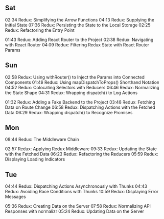 ## Sat

02:34 Redux: Simplifying the Arrow Functions
04:13 Redux: Supplying the Initial State
07:36 Redux: Persisting the State to the Local Storage
02:25 Redux: Refactoring the Entry Point

01:43 Redux: Adding React Router to the Project
02:38 Redux: Navigating with React Router <Link>
04:09 Redux: Filtering Redux State with React Router Params

## Sun
02:58 Redux: Using withRouter() to Inject the Params into Connected Components
01:49 Redux: Using mapDispatchToProps() Shorthand Notation
04:52 Redux: Colocating Selectors with Reducers
06:46 Redux: Normalizing the State Shape
04:31 Redux: Wrapping dispatch() to Log Actions

01:32 Redux: Adding a Fake Backend to the Project
03:46 Redux: Fetching Data on Route Change
06:58 Redux: Dispatching Actions with the Fetched Data
06:29 Redux: Wrapping dispatch() to Recognize Promises

## Mon
08:44 Redux: The Middleware Chain

02:57 Redux: Applying Redux Middleware
09:33 Redux: Updating the State with the Fetched Data
06:23 Redux: Refactoring the Reducers
05:59 Redux: Displaying Loading Indicators

## Tue
04:44 Redux: Dispatching Actions Asynchronously with Thunks
04:43 Redux: Avoiding Race Conditions with Thunks
10:59 Redux: Displaying Error Messages

05:36 Redux: Creating Data on the Server
07:58 Redux: Normalizing API Responses with normalizr
05:24 Redux: Updating Data on the Server

